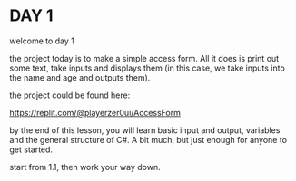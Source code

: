 # DAY 1

welcome to day 1

the project today is to make a simple access form. All it does is print out some text, take inputs and displays them (in this case, we take inputs into the name and age and outputs them).

the project could be found here:

https://replit.com/@playerzer0ui/AccessForm

by the end of this lesson, you will learn basic input and output, variables and the general structure of C#. A bit much, but just enough for anyone to get started.

start from 1.1, then work your way down.
